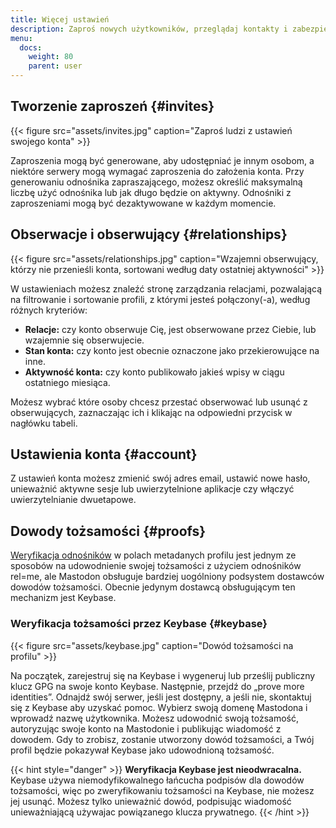 ```yaml
---
title: Więcej ustawień
description: Zaproś nowych użytkowników, przeglądaj kontakty i zabezpiecz swoje konto.
menu:
  docs:
    weight: 80
    parent: user
---
```


## Tworzenie zaproszeń {#invites}

{{< figure src="assets/invites.jpg" caption="Zaproś ludzi z ustawień swojego konta" >}}

Zaproszenia mogą być generowane, aby udostępniać je innym osobom, a niektóre serwery mogą wymagać zaproszenia do założenia konta. Przy generowaniu odnośnika zapraszającego, możesz określić maksymalną liczbę użyć odnośnika lub jak długo będzie on aktywny. Odnośniki z zaproszeniami mogą być dezaktywowane w każdym momencie.

## Obserwacje i obserwujący {#relationships}

{{< figure src="assets/relationships.jpg" caption="Wzajemni obserwujący, którzy nie przenieśli konta, sortowani według daty ostatniej aktywności" >}}

W ustawieniach możesz znaleźć stronę zarządzania relacjami, pozwalającą na filtrowanie i sortowanie profili, z którymi jesteś połączony(-a), według różnych kryteriów:

* **Relacje:** czy konto obserwuje Cię, jest obserwowane przez Ciebie, lub wzajemnie się obserwujecie.
* **Stan konta:** czy konto jest obecnie oznaczone jako przekierowujące na inne.
* **Aktywność konta:** czy konto publikowało jakieś wpisy w ciągu ostatniego miesiąca.

Możesz wybrać które osoby chcesz przestać obserwować lub usunąć z obserwujących, zaznaczając ich i klikając na odpowiedni przycisk w nagłówku tabeli.

## Ustawienia konta {#account}

Z ustawień konta możesz zmienić swój adres email, ustawić nowe hasło, unieważnić aktywne sesje lub uwierzytelnione aplikacje czy włączyć uwierzytelnianie dwuetapowe.

## Dowody tożsamości {#proofs}

[Weryfikacja odnośników](../profile#verification) w polach metadanych profilu jest jednym ze sposobów na udowodnienie swojej tożsamości z użyciem odnośników rel=me, ale Mastodon obsługuje bardziej uogólniony podsystem dostawców dowodów tożsamości. Obecnie jedynym dostawcą obsługującym ten mechanizm jest Keybase.

### Weryfikacja tożsamości przez Keybase {#keybase}

{{< figure src="assets/keybase.jpg" caption="Dowód tożsamości na profilu" >}}

Na początek, zarejestruj się na Keybase i wygeneruj lub prześlij publiczny klucz GPG na swoje konto Keybase. Następnie, przejdź do „prove more identities”. Odnajdź swój serwer, jeśli jest dostępny, a jeśli nie, skontaktuj się z Keybase aby uzyskać pomoc. Wybierz swoją domenę Mastodona i wprowadź nazwę użytkownika. Możesz udowodnić swoją tożsamość, autoryzując swoje konto na Mastodonie i publikując wiadomość z dowodem. Gdy to zrobisz, zostanie utworzony dowód tożsamości, a Twój profil będzie pokazywał Keybase jako udowodnioną tożsamość.

{{< hint style="danger" >}}
**Weryfikacja Keybase jest nieodwracalna.** Keybase używa niemodyfikowalnego łańcucha podpisów dla dowodów tożsamości, więc po zweryfikowaniu tożsamości na Keybase, nie możesz jej usunąć. Możesz tylko unieważnić dowód, podpisując wiadomość unieważniającą używajac powiązanego klucza prywatnego.
{{< /hint >}}
